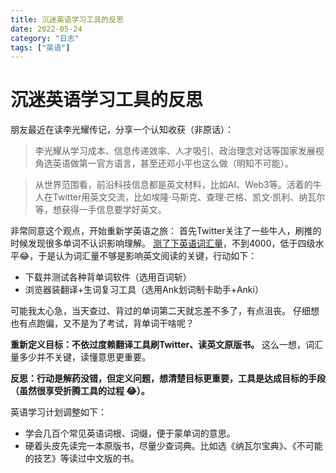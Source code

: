 ```yaml
---
title: 沉迷英语学习工具的反思
date: 2022-05-24
category: "日志"
tags: ["英语"]
---
```

# 沉迷英语学习工具的反思

朋友最近在读李光耀传记，分享一个认知收获（非原话）：

> 李光耀从学习成本、信息传递效率、人才吸引、政治理念对话等国家发展视角选英语做第一官方语言，甚至还邓小平也这么做（明知不可能）。

> 从世界范围看，前沿科技信息都是英文材料，比如AI、Web3等。活着的牛人在Twitter用英文交流，比如埃隆·马斯克、查理·芒格、凯文·凯利、纳瓦尔等，想获得一手信息要学好英文。

非常同意这个观点，开始重新学英语之旅：
首先Twitter关注了一些牛人，刷推的时候发现很多单词不认识影响理解。
[测了下英语词汇量](https://preply.com/en/learn/english/test-your-vocab)，不到4000，低于四级水平😂，于是认为词汇量不够是影响英文阅读的关键，行动如下：
-   下载并测试各种背单词软件（选用百词斩）
-   浏览器装翻译+生词复习工具（选用Ank划词制卡助手+Anki）

可能我太心急，当天查过、背过的单词第二天就忘差不多了，有点沮丧。
仔细想也有点跑偏，又不是为了考试，背单词干啥呢？

**重新定义目标：不依过度赖翻译工具刷Twitter、读英文原版书。**
这么一想，词汇量多少并不关键，读懂意思更重要。

**反思：行动是解药没错，但定义问题，想清楚目标更重要，工具是达成目标的手段（虽然很享受折腾工具的过程 😂）。**

英语学习计划调整如下：

-   学会几百个常见英语词根、词缀，便于蒙单词的意思。
-   硬着头皮先读完一本原版书，尽量少查词典。比如选《纳瓦尔宝典》、《不可能的技艺》等读过中文版的书。



